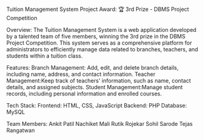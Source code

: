 Tuition Management System
Project Award: 🏆 3rd Prize - DBMS Project Competition

Overview:
The Tuition Management System is a web application developed by a talented team of five members, winning the 3rd prize in the DBMS Project Competition. This system serves as a comprehensive platform for administrators to efficiently manage data related to branches, teachers, and students within a tuition class.

Features:
Branch Management: Add, edit, and delete branch details, including name, address, and contact information.
Teacher Management:Keep track of teachers' information, such as name, contact details, and assigned subjects.
Student Management:Manage student records, including personal information and enrolled courses.

Tech Stack:
Frontend: HTML, CSS, JavaScript
Backend: PHP
Database: MySQL

Team Members:
Ankit Patil
Nachiket Mali
Rutik Rojekar
Sohil Sarode
Tejas Rangatwan

